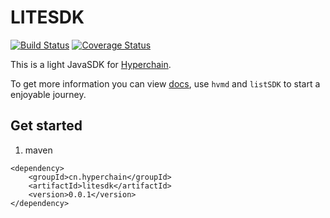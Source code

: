 # LITESDK

[![Build Status](https://travis-ci.org/hyperchain/javasdk.svg?branch=master)](https://travis-ci.org/hyperchain/javasdk)
[![Coverage Status](https://coveralls.io/repos/github/hyperchain/javasdk/badge.svg?branch=master)](https://coveralls.io/github/hyperchain/javasdk?branch=master)

This is a light JavaSDK for [Hyperchain](http://www.hyperchain.cn).

To get more information you can view [docs](http://docs.hyperchain.cn), use `hvmd` and `listSDK` to start a enjoyable journey.

## Get started

1. maven

```
<dependency>
    <groupId>cn.hyperchain</groupId>
    <artifactId>litesdk</artifactId>
    <version>0.0.1</version>
</dependency>

```
